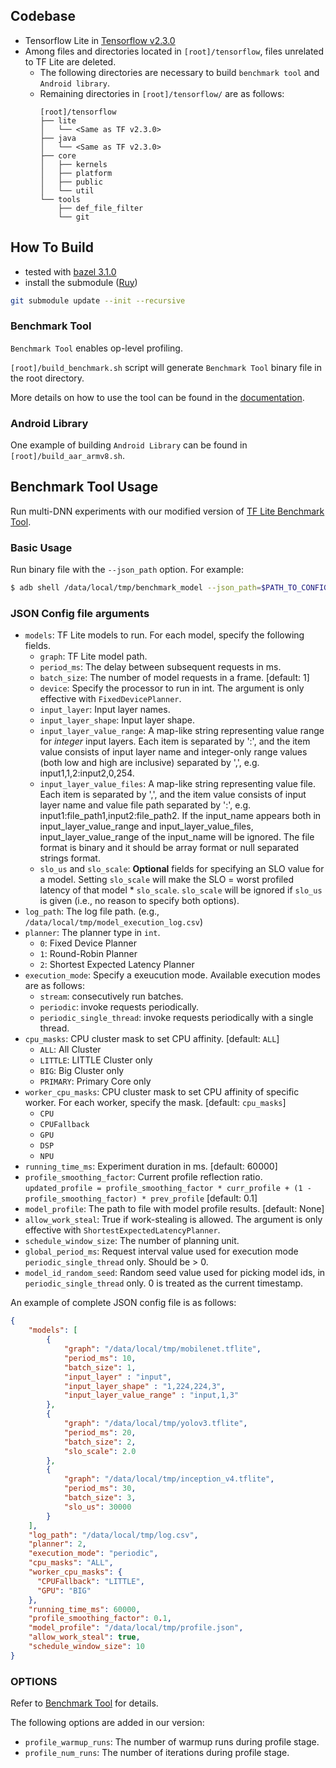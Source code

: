 ## Codebase
* Tensorflow Lite in [Tensorflow v2.3.0](https://github.com/tensorflow/tensorflow/tree/v2.3.0) 
* Among files and directories located in `[root]/tensorflow`, files unrelated to TF Lite are deleted.
  * The following directories are necessary to build `benchmark tool` and `Android library`.
  * Remaining directories in `[root]/tensorflow/` are as follows:
    ```
    [root]/tensorflow
    ├── lite
    │   └── <Same as TF v2.3.0>
    ├── java
    │   └── <Same as TF v2.3.0>
    ├── core
    │   ├── kernels
    │   ├── platform
    │   ├── public
    │   └── util
    └── tools
        ├── def_file_filter
        └── git
    ```

## How To Build
* tested with [bazel 3.1.0](https://github.com/bazelbuild/bazel/releases/tag/3.1.0)
* install the submodule ([Ruy](https://github.com/mrsnu/ruy/tree/tf_v2.3.0))
```bash
git submodule update --init --recursive
```
### Benchmark Tool
`Benchmark Tool` enables op-level profiling.

`[root]/build_benchmark.sh` script will generate `Benchmark Tool` binary file in the root directory.

More details on how to use the tool can be found in the [documentation](https://github.com/mrsnu/tflite/tree/master/tensorflow/lite/tools/benchmark).

### Android Library
One example of building `Android Library` can be found in `[root]/build_aar_armv8.sh`.

## Benchmark Tool Usage
Run multi-DNN experiments with our modified version of [TF Lite Benchmark Tool](tensorflow/lite/tools/benchmark).

### Basic Usage
Run binary file with the `--json_path` option. For example:
```bash
$ adb shell /data/local/tmp/benchmark_model --json_path=$PATH_TO_CONFIG_FILE [OPTIONS]
```

### JSON Config file arguments
* `models`: TF Lite models to run. For each model, specify the following fields.
  * `graph`: TF Lite model path.
  * `period_ms`: The delay between subsequent requests in ms.
  * `batch_size`: The number of model requests in a frame. [default: 1]
  * `device`: Specify the processor to run in int. The argument is only effective with `FixedDevicePlanner`.
  * `input_layer`: Input layer names.
  * `input_layer_shape`: Input layer shape.
  * `input_layer_value_range`: A map-like string representing value range for *integer* input layers. Each item is separated by ':', and the item value consists of input layer name and integer-only range values (both low and high are inclusive) separated by ',', e.g. input1,1,2:input2,0,254.
  * `input_layer_value_files`: A map-like string representing value file. Each item is separated by ',', and the item value consists of input layer name and value file path separated by ':', e.g. input1:file_path1,input2:file_path2. If the input_name appears both in input_layer_value_range and input_layer_value_files, input_layer_value_range of the input_name will be ignored. The file format is binary and it should be array format or null separated strings format.
  * `slo_us` and `slo_scale`: **Optional** fields for specifying an SLO value for a model. Setting `slo_scale` will make the SLO = worst profiled latency of that model * `slo_scale`. `slo_scale` will be ignored if `slo_us` is given (i.e., no reason to specify both options).
* `log_path`: The log file path. (e.g., `/data/local/tmp/model_execution_log.csv`)
* `planner`: The planner type in `int`.
  * `0`: Fixed Device Planner
  * `1`: Round-Robin Planner
  * `2`: Shortest Expected Latency Planner
* `execution_mode`: Specify a exeucution mode. Available execution modes are as follows:
  * `stream`: consecutively run batches.
  * `periodic`: invoke requests periodically.
  * `periodic_single_thread`: invoke requests periodically with a single thread.
* `cpu_masks`: CPU cluster mask to set CPU affinity. [default: `ALL`]
  * `ALL`: All Cluster
  * `LITTLE`: LITTLE Cluster only
  * `BIG`: Big Cluster only
  * `PRIMARY`: Primary Core only
* `worker_cpu_masks`: CPU cluster mask to set CPU affinity of specific worker. For each worker, specify the mask. [default: `cpu_masks`]
  * `CPU`
  * `CPUFallback`
  * `GPU`
  * `DSP`
  * `NPU`
* `running_time_ms`: Experiment duration in ms. [default: 60000]
* `profile_smoothing_factor`: Current profile reflection ratio. `updated_profile = profile_smoothing_factor * curr_profile + (1 - profile_smoothing_factor) * prev_profile` [default: 0.1]
* `model_profile`: The path to file with model profile results. [default: None]
* `allow_work_steal`: True if work-stealing is allowed. The argument is only effective with `ShortestExpectedLatencyPlanner`.
* `schedule_window_size`: The number of planning unit.
* `global_period_ms`: Request interval value used for execution mode `periodic_single_thread` only. Should be > 0.
* `model_id_random_seed`: Random seed value used for picking model ids, in `periodic_single_thread` only. 0 is treated as the current timestamp.

An example of complete JSON config file is as follows:
```json
{
    "models": [
        {
            "graph": "/data/local/tmp/mobilenet.tflite",
            "period_ms": 10,
            "batch_size": 1,
            "input_layer" : "input",
            "input_layer_shape" : "1,224,224,3",
            "input_layer_value_range" : "input,1,3"
        },
        {
            "graph": "/data/local/tmp/yolov3.tflite",
            "period_ms": 20,
            "batch_size": 2,
            "slo_scale": 2.0
        },
        {
            "graph": "/data/local/tmp/inception_v4.tflite",
            "period_ms": 30,
            "batch_size": 3,
            "slo_us": 30000
        }
    ],
    "log_path": "/data/local/tmp/log.csv",
    "planner": 2,
    "execution_mode": "periodic",
    "cpu_masks": "ALL",
    "worker_cpu_masks": {
      "CPUFallback": "LITTLE",
      "GPU": "BIG"
    },
    "running_time_ms": 60000,
    "profile_smoothing_factor": 0.1,
    "model_profile": "/data/local/tmp/profile.json",
    "allow_work_steal": true,
    "schedule_window_size": 10
}
```

### OPTIONS
Refer to [Benchmark Tool](tensorflow/lite/tools/benchmark) for details.

The following options are added in our version:
* `profile_warmup_runs`: The number of warmup runs during profile stage.
* `profile_num_runs`: The number of iterations during profile stage.
